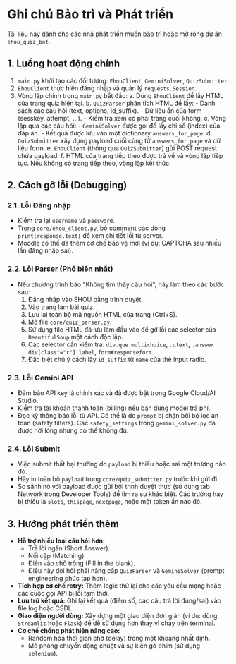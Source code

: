 # Ghi chú Bảo trì và Phát triển

Tài liệu này dành cho các nhà phát triển muốn bảo trì hoặc mở rộng dự án `ehou_quiz_bot`.

## 1. Luồng hoạt động chính

1.  `main.py` khởi tạo các đối tượng: `EhouClient`, `GeminiSolver`, `QuizSubmitter`.
2.  `EhouClient` thực hiện đăng nhập và quản lý `requests.Session`.
3.  Vòng lặp chính trong `main.py` bắt đầu:
    a. Dùng `EhouClient` để lấy HTML của trang quiz hiện tại.
    b. `QuizParser` phân tích HTML để lấy:
        - Danh sách các câu hỏi (text, options, id_suffix).
        - Dữ liệu ẩn của form (sesskey, attempt, ...).
        - Kiểm tra xem có phải trang cuối không.
    c. Vòng lặp qua các câu hỏi:
        - `GeminiSolver` được gọi để lấy chỉ số (index) của đáp án.
        - Kết quả được lưu vào một dictionary `answers_for_page`.
    d. `QuizSubmitter` xây dựng payload cuối cùng từ `answers_for_page` và dữ liệu form.
    e. `EhouClient` (thông qua `QuizSubmitter`) gửi POST request chứa payload.
    f. HTML của trang tiếp theo được trả về và vòng lặp tiếp tục. Nếu không có trang tiếp theo, vòng lặp kết thúc.

## 2. Cách gỡ lỗi (Debugging)

### 2.1. Lỗi Đăng nhập
- Kiểm tra lại `username` và `password`.
- Trong `core/ehou_client.py`, bỏ comment các dòng `print(response.text)` để xem chi tiết lỗi từ server.
- Moodle có thể đã thêm cơ chế bảo vệ mới (ví dụ: CAPTCHA sau nhiều lần đăng nhập sai).

### 2.2. Lỗi Parser (Phổ biến nhất)
- Nếu chương trình báo "Không tìm thấy câu hỏi", hãy làm theo các bước sau:
    1.  Đăng nhập vào EHOU bằng trình duyệt.
    2.  Vào trang làm bài quiz.
    3.  Lưu lại toàn bộ mã nguồn HTML của trang (Ctrl+S).
    4.  Mở file `core/quiz_parser.py`.
    5.  Sử dụng file HTML đã lưu làm đầu vào để gỡ lỗi các selector của `BeautifulSoup` một cách độc lập.
    6.  Các selector cần kiểm tra: `div.que.multichoice`, `.qtext`, `.answer div[class^="r"] label`, `form#responseform`.
    7.  Đặc biệt chú ý cách lấy `id_suffix` từ `name` của thẻ input radio.

### 2.3. Lỗi Gemini API
- Đảm bảo API key là chính xác và đã được bật trong Google Cloud/AI Studio.
- Kiểm tra tài khoản thanh toán (billing) nếu bạn dùng model trả phí.
- Đọc kỹ thông báo lỗi từ API. Có thể là do `prompt` bị chặn bởi bộ lọc an toàn (safety filters). Các `safety_settings` trong `gemini_solver.py` đã được nới lỏng nhưng có thể không đủ.

### 2.4. Lỗi Submit
- Việc submit thất bại thường do `payload` bị thiếu hoặc sai một trường nào đó.
- Hãy in toàn bộ `payload` trong `core/quiz_submitter.py` trước khi gửi đi.
- So sánh nó với payload được gửi bởi trình duyệt thực (sử dụng tab Network trong Developer Tools) để tìm ra sự khác biệt. Các trường hay bị thiếu là `slots`, `thispage`, `nextpage`, hoặc một token ẩn nào đó.

## 3. Hướng phát triển thêm
- **Hỗ trợ nhiều loại câu hỏi hơn:**
    - Trả lời ngắn (Short Answer).
    - Nối cặp (Matching).
    - Điền vào chỗ trống (Fill in the blank).
    - Điều này đòi hỏi phải nâng cấp `QuizParser` và `GeminiSolver` (prompt engineering phức tạp hơn).
- **Tích hợp cơ chế retry:** Thêm logic thử lại cho các yêu cầu mạng hoặc các cuộc gọi API bị lỗi tạm thời.
- **Lưu trữ kết quả:** Ghi lại kết quả (điểm số, các câu trả lời đúng/sai) vào file log hoặc CSDL.
- **Giao diện người dùng:** Xây dựng một giao diện đơn giản (ví dụ: dùng `Streamlit` hoặc `Flask`) để dễ sử dụng hơn thay vì chạy trên terminal.
- **Cơ chế chống phát hiện nâng cao:**
    - Random hóa thời gian chờ (delay) trong một khoảng nhất định.
    - Mô phỏng chuyển động chuột và sự kiện gõ phím (sử dụng `selenium`).